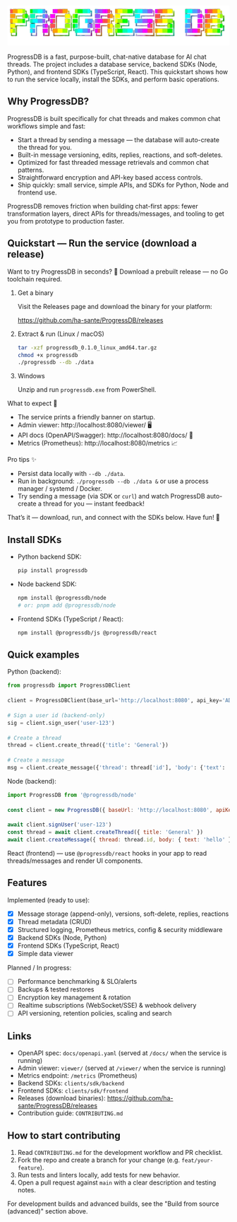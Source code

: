 
![ProgressDB Logo](/docs/logo-colors.png)

ProgressDB is a fast, purpose-built, chat-native database for AI chat threads. The project includes a database service, backend SDKs (Node, Python), and frontend SDKs (TypeScript, React). This quickstart shows how to run the service locally, install the SDKs, and perform basic operations.

## Why ProgressDB?

ProgressDB is built specifically for chat threads and makes common chat workflows simple and fast:

- Start a thread by sending a message — the database will auto-create the thread for you.
- Built-in message versioning, edits, replies, reactions, and soft-deletes.
- Optimized for fast threaded message retrievals and common chat patterns.
- Straightforward encryption and API-key based access controls.
- Ship quickly: small service, simple APIs, and SDKs for Python, Node and frontend use.

ProgressDB removes friction when building chat-first apps: fewer transformation layers, direct APIs for threads/messages, and tooling to get you from prototype to production faster.


## Quickstart — Run the service (download a release)

Want to try ProgressDB in seconds? 🚀 Download a prebuilt release — no Go toolchain required.

1) Get a binary

   Visit the Releases page and download the binary for your platform:

   https://github.com/ha-sante/ProgressDB/releases

2) Extract & run (Linux / macOS)

   ```sh
   tar -xzf progressdb_0.1.0_linux_amd64.tar.gz
   chmod +x progressdb
   ./progressdb --db ./data
   ```

3) Windows

   Unzip and run `progressdb.exe` from PowerShell.

What to expect 🎉

- The service prints a friendly banner on startup.
- Admin viewer: http://localhost:8080/viewer/ 🖥️
- API docs (OpenAPI/Swagger): http://localhost:8080/docs/ 📖
- Metrics (Prometheus): http://localhost:8080/metrics 📈

Pro tips ✨

- Persist data locally with `--db ./data`.
- Run in background: `./progressdb --db ./data &` or use a process manager / systemd / Docker.
- Try sending a message (via SDK or `curl`) and watch ProgressDB auto-create a thread for you — instant feedback!

That’s it — download, run, and connect with the SDKs below. Have fun! 🎉

## Install SDKs

- Python backend SDK:

  ```sh
  pip install progressdb
  ```

- Node backend SDK:

  ```sh
  npm install @progressdb/node
  # or: pnpm add @progressdb/node
  ```

- Frontend SDKs (TypeScript / React):

  ```sh
  npm install @progressdb/js @progressdb/react
  ```

## Quick examples

Python (backend):

```py
from progressdb import ProgressDBClient

client = ProgressDBClient(base_url='http://localhost:8080', api_key='ADMIN_KEY')

# Sign a user id (backend-only)
sig = client.sign_user('user-123')

# Create a thread
thread = client.create_thread({'title': 'General'})

# Create a message
msg = client.create_message({'thread': thread['id'], 'body': {'text': 'hello'}})
```

Node (backend):

```js
import ProgressDB from '@progressdb/node'

const client = new ProgressDB({ baseUrl: 'http://localhost:8080', apiKey: process.env.PROGRESSDB_ADMIN_KEY })

await client.signUser('user-123')
const thread = await client.createThread({ title: 'General' })
await client.createMessage({ thread: thread.id, body: { text: 'hello' } })
```

React (frontend) — use `@progressdb/react` hooks in your app to read threads/messages and render UI components.

## Features

Implemented (ready to use):

- [x] Message storage (append-only), versions, soft-delete, replies, reactions
- [x] Thread metadata (CRUD)
- [x] Structured logging, Prometheus metrics, config & security middleware
- [x] Backend SDKs (Node, Python)
- [x] Frontend SDKs (TypeScript, React)
- [x] Simple data viewer

Planned / In progress:

- [ ] Performance benchmarking & SLO/alerts
- [ ] Backups & tested restores
- [ ] Encryption key management & rotation
- [ ] Realtime subscriptions (WebSocket/SSE) & webhook delivery
- [ ] API versioning, retention policies, scaling and search

## Links

- OpenAPI spec: `docs/openapi.yaml` (served at `/docs/` when the service is running)
- Admin viewer: `viewer/` (served at `/viewer/` when the service is running)
- Metrics endpoint: `/metrics` (Prometheus)
- Backend SDKs: `clients/sdk/backend`
- Frontend SDKs: `clients/sdk/frontend`
- Releases (download binaries): https://github.com/ha-sante/ProgressDB/releases
- Contribution guide: `CONTRIBUTING.md`

## How to start contributing

1. Read `CONTRIBUTING.md` for the development workflow and PR checklist.
2. Fork the repo and create a branch for your change (e.g. `feat/your-feature`).
3. Run tests and linters locally, add tests for new behavior.
4. Open a pull request against `main` with a clear description and testing notes.

For development builds and advanced builds, see the "Build from source (advanced)" section above.
